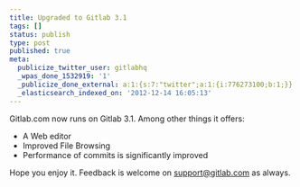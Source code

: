 ```yaml
---
title: Upgraded to Gitlab 3.1
tags: []
status: publish
type: post
published: true
meta:
  publicize_twitter_user: gitlabhq
  _wpas_done_1532919: '1'
  _publicize_done_external: a:1:{s:7:"twitter";a:1:{i:776273100;b:1;}}
  _elasticsearch_indexed_on: '2012-12-14 16:05:13'
---
```

Gitlab.com now runs on Gitlab 3.1. Among other things it offers:

- A Web editor
- Improved File Browsing
- Performance of commits is significantly improved

Hope you enjoy it. Feedback is welcome on support@gitlab.com as always.